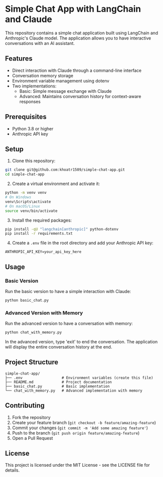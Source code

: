 # Simple Chat App with LangChain and Claude

This repository contains a simple chat application built using LangChain and Anthropic's Claude model. The application allows you to have interactive conversations with an AI assistant.

## Features

- Direct interaction with Claude through a command-line interface
- Conversation memory storage
- Environment variable management using dotenv
- Two implementations:
  - Basic: Simple message exchange with Claude
  - Advanced: Maintains conversation history for context-aware responses

## Prerequisites

- Python 3.8 or higher
- Anthropic API key

## Setup

1. Clone this repository:
```bash
git clone git@github.com:khoatr1509/simple-chat-app.git
cd simple-chat-app
```

2. Create a virtual environment and activate it:
```bash
python -m venv venv
# On Windows
venv\Scripts\activate
# On macOS/Linux
source venv/bin/activate
```

3. Install the required packages:
```bash
pip install -qU "langchain[anthropic]" python-dotenv
pip install -r requirements.txt
```

4. Create a `.env` file in the root directory and add your Anthropic API key:
```
ANTHROPIC_API_KEY=your_api_key_here
```

## Usage

### Basic Version
Run the basic version to have a simple interaction with Claude:

```bash
python basic_chat.py
```

### Advanced Version with Memory
Run the advanced version to have a conversation with memory:

```bash
python chat_with_memory.py
```

In the advanced version, type 'exit' to end the conversation. The application will display the entire conversation history at the end.

## Project Structure

```
simple-chat-app/
├── .env                  # Environment variables (create this file)
├── README.md             # Project documentation
├── basic_chat.py         # Basic implementation
└── chat_with_memory.py   # Advanced implementation with memory
```

## Contributing

1. Fork the repository
2. Create your feature branch (`git checkout -b feature/amazing-feature`)
3. Commit your changes (`git commit -m 'Add some amazing feature'`)
4. Push to the branch (`git push origin feature/amazing-feature`)
5. Open a Pull Request

## License

This project is licensed under the MIT License - see the LICENSE file for details.
